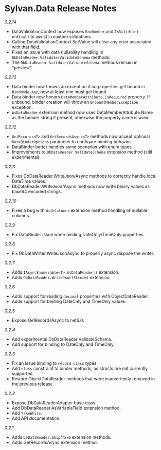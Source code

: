 # Sylvan.Data Release Notes

_0.2.14_
- DataValidationContext now exposes `RowNumber` and `IsValid(int ordinal)` to assist in custom validations.
- Calling DataValidationContext.SetValue will clear any error associated with that field.
- Fixes an issue with data nullability handling in `DbDataReader.Validate/ValidateSchema` methods.
- The `DbDataReader.Validate/ValidateSchema` methods remain in "preview".

_0.2.13_
- Data binder now throws an exception if *no* properties get bound in `BindMode.Any`, now at least one must get bound.
- Data binder now honors `DataMemberAttribute.IsRequired` property. If unbound, binder creation will throw an `UnboundMemberException` exception.
- `AsDataReader` extension method now uses DataMemberAttribute.Name as the header string if present, otherwise the property name is used.

_0.2.12_
- `GetRecords<T>` and `GetRecordsAsync<T>` methods now accept optional `DataBinderOptions` parameter to configure binding behavior.
- DataBinder better handles some scenarios with enum types.
- Improvements to `DbDataReader.ValidateSchema` extension method (still experimental).

_0.2.11_
- Fixes DbDataReader.WriteJson/Async methods to correctly handle local DateTime values.
- DbDataReader.WriteJson/Async methods now write binary values as base64 encoded strings.

_0.2.10_
- Fixes a bug with `WithColumns` extension method handling of nullable columns.

_0.2.9_
- Fix DataBinder issue when binding DateOnly/TimeOnly properties.

_0.2.8_
- Fix DbDataWriter.WriteJsonAsync to properly async dispose the writer.

_0.2.7_
- Adds `IAsyncEnumerable<T>.AsDataReader()` extension.
- Adds `DbDataReader.WriteJson(Stream)` extension.

_0.2.6_
- Adds support for reading `decimal` properties with ObjectDataReader.
- Adds support for binding DateOnly and TimeOnly values.

_0.2.5_
- Expose GetRecordsAsync to net6.0.

_0.2.4_
- Add experimental DbDataReader.ValidateSchema.
- Add support for binding to DateOnly and TimeOnly.

_0.2.3_
- Fix an issue binding to `record class` types.
- Add `class` constraint to binder methods, as structs are not currently supported.
- Restore ObjectDataReader methods that were inadvertently removed in the previous release.

_0.2.2_
- Expose DbDataReaderAdapter base class.
- Add DbDataReader.AsVariableField extension method.
- Add `TakeWhile`.
- Add API documentation.

_0.2.1_
- Adds `DbDataReader.Skip`/`Take` extension methods.
- Adds GetRecordsAsync extension method.
